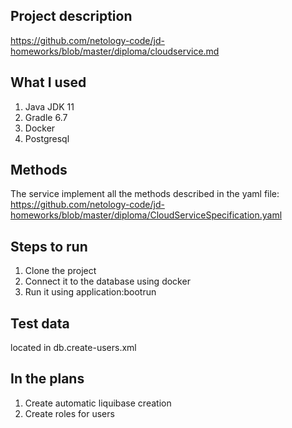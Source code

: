 ## Project description
https://github.com/netology-code/jd-homeworks/blob/master/diploma/cloudservice.md
## What I used
1. Java JDK 11
2. Gradle 6.7
3. Docker
4. Postgresql
## Methods
The service implement all the methods described in the yaml file:
https://github.com/netology-code/jd-homeworks/blob/master/diploma/CloudServiceSpecification.yaml
## Steps to run
1. Clone the project
2. Connect it to the database using docker
3. Run it using application:bootrun
## Test data
located in db.create-users.xml
## In the plans
1. Create automatic liquibase creation
2. Create roles for users
